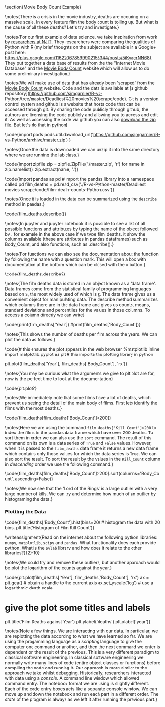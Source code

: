 \section{Movie Body Count Example}

\notes{There is a crisis in the movie industry, deaths are
occuring on a massive scale. In every feature film the body count is tolling up.
But what is the cause of all these deaths? Let's try and investigate.}

\notes{For our
first example of data science, we take inspiration from work by [researchers at
NJIT](http://www.theswarmlab.com/r-vs-python-round-2/). They researchers were
comparing the qualities of Python with R (my brief thoughts on the subject are
available in a Google+ post here:
https://plus.google.com/116220678599902155344/posts/5iKyqcrNN68). They put
together a data base of results from the  the "Internet Movie Database" and the
[Movie Body Count](http://www.moviebodycounts.com/) website which will allow us
to do some preliminary investigation.}

\notes{We will make use of data that has already been 'scraped' from the [Movie Body
Count](http://www.moviebodycounts.com/) website. Code and the data is available
at [a github repository](https://github.com/sjmgarnier/R-vs-
Python/tree/master/Deadliest%20movies%20scrape/code). Git is a version control
system and github is a website that hosts code that can be accessed through git.
By sharing the code publicly through github, the authors are licensing the code
publicly and allowing you to access and edit it. As well as accessing the code
via github you can also [download the zip
file](https://github.com/sjmgarnier/R-vs-Python/archive/master.zip). But let's
do that in python}

\code{import pods
pods.util.download_url('https://github.com/sjmgarnier/R-vs-Python/archive/master.zip')
}

\notes{Once the data is downloaded we can unzip it into the same directory where we are running the lab class.}

\code{import zipfile
zip = zipfile.ZipFile('./master.zip', 'r')
for name in zip.namelist():
    zip.extract(name, '.')}

\code{import pandas as pd # import the pandas library into a namespace called pd
film_deaths = pd.read_csv('./R-vs-Python-master/Deadliest movies scrape/code/film-death-counts-Python.csv')}

\notes{Once it is loaded in the data can be summarized using the `describe` method in pandas.}

\code{film_deaths.describe()}

\notes{In jupyter and jupyter notebook it is possible to see a list of all possible
functions and attributes by typing the name of the object followed by .<Tab> for
example in the above case if we type film_deaths.<Tab> it show the columns
available (these are attributes in pandas dataframes) such as Body_Count, and
also functions, such as .describe().}

\notes{For functions we can also see the
documentation about the function by following the name with a question mark.
This will open a box with documentation at the bottom which can be closed with
the x button.}

\code{film_deaths.describe?}

\notes{The film deaths data is stored in an object known as a 'data frame'. Data frames
come from the statistical family of programming languages based on `S`, the most
widely used of which is
[`R`](http://en.wikipedia.org/wiki/R_(programming_language)). The data frame
gives us a convenient object for manipulating data. The describe method
summarizes which columns there are in the data frame and gives us counts, means,
standard deviations and percentiles for the values in those columns. To access a
column directly we can write}

\code{print(film_deaths['Year'])
#print(film_deaths['Body_Count'])}

\notes{This shows the number of deaths per film across the years. We can plot the data as follows.}

\code{# this ensures the plot appears in the web browser
%matplotlib inline 
import matplotlib.pyplot as plt # this imports the plotting library in python

plt.plot(film_deaths['Year'], film_deaths['Body_Count'], 'rx')}

\notes{You may be curious what the arguments we give to plt.plot are for, now is the perfect time to look at the documentation}

\code{plt.plot?}

\notes{We immediately note that some films have a lot of deaths, which prevent us seeing the detail of the main body of films. First lets identify the films with the most deaths.}

\code{film_deaths[film_deaths['Body_Count']>200]}

\notes{Here we are using the command `film_deaths['Kill_Count']>200` to index the films in the pandas data frame which have over 200 deaths. To sort them in order we can also use the `sort` command. The result of this command on its own is a data series of `True` and `False` values. However, when it is passed to the
`film_deaths` data frame it returns a new data frame which contains only those
values for which the data series is `True`. We can also sort the result. To sort
the result by the values in the `Kill_Count` column in *descending* order we use
the following command.}

\code{film_deaths[film_deaths['Body_Count']>200].sort(columns='Body_Count', ascending=False)}

\notes{We now see that the 'Lord of the Rings' is a large outlier with a very large number of kills. We can try and determine how much of an outlier by histograming the data.}

### Plotting the Data

\code{film_deaths['Body_Count'].hist(bins=20) # histogram the data with 20 bins.
plt.title('Histogram of Film Kill Count')}

\writeassignment{Read on the internet about the following python
libraries: `numpy`, `matplotlib`, `scipy` and `pandas`. What functionality does
each provide python. What is the `pylab` library and how does it relate to the
other libraries?}{2}{10}

\notes{We could try and remove these outliers, but another approach would be plot the logarithm of the counts against the year.}

\code{plt.plot(film_deaths['Year'], film_deaths['Body_Count'], 'rx')
ax = plt.gca() # obtain a handle to the current axis
ax.set_yscale('log') # use a logarithmic death scale
# give the plot some titles and labels
plt.title('Film Deaths against Year')
plt.ylabel('deaths')
plt.xlabel('year')}

\notes{Note a few things. We are interacting with our data. In particular, we are
replotting the data according to what we have learned so far. We are using the
progamming language as a *scripting* language to give the computer one command
or another, and then the next command we enter is dependent on the result of the
previous. This is a very different paradigm to classical software engineering.
In classical software engineering we normally write many lines of code (entire
object classes or functions) before compiling the code and running it. Our
approach is more similar to the approach we take whilst debugging. Historically,
researchers interacted with data using a *console*. A command line window which
allowed command entry. The notebook format we are using is slightly different.
Each of the code entry boxes acts like a separate console window. We can move up
and down the notebook and run each part in a different order. The *state* of the
program is always as we left it after running the previous part.}
